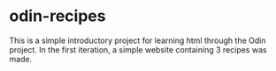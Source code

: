 # odin-recipes

This is a simple introductory project for learning html through the Odin project. In the first iteration, a simple website containing 3 recipes was made.
